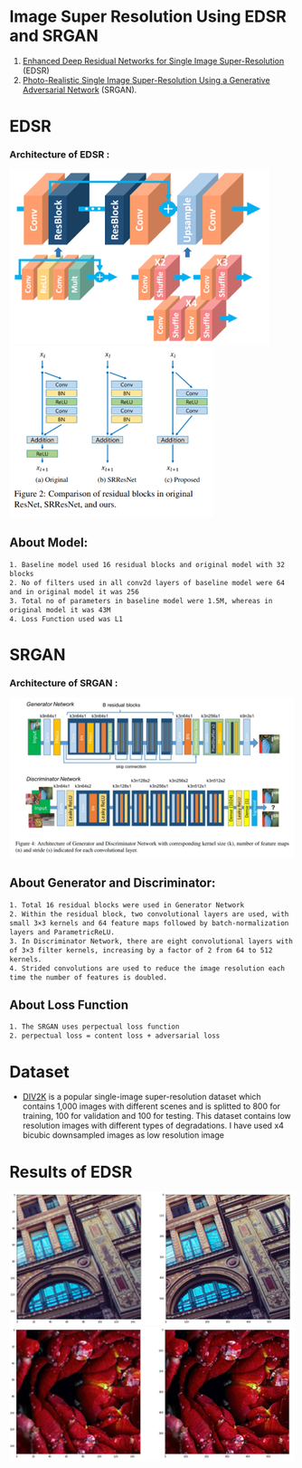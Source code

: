 # Image Super Resolution Using EDSR and SRGAN

1. [Enhanced Deep Residual Networks for Single Image Super-Resolution](https://arxiv.org/abs/1707.02921) (EDSR)
2. [Photo-Realistic Single Image Super-Resolution Using a Generative Adversarial Network](https://arxiv.org/abs/1609.04802) (SRGAN).

# EDSR 
### Architecture of EDSR :
<p float="left">
  <img src="https://github.com/IMvision12/Image-Super-Resolution/blob/main/Images/edsr.png" width="460" />
  <img src="https://github.com/IMvision12/Image-Super-Resolution/blob/main/Images/residual.PNG" width="360" /> 

  ## About Model:
    1. Baseline model used 16 residual blocks and original model with 32 blocks
    2. No of filters used in all conv2d layers of baseline model were 64 and in original model it was 256
    3. Total no of parameters in baseline model were 1.5M, whereas in original model it was 43M
    4. Loss Function used was L1
  
# SRGAN
### Architecture of SRGAN :
<p float="left">
  <img src="https://github.com/IMvision12/Image-Super-Resolution/blob/main/Images/srgan.PNG" width="800" />
  
  
  ## About Generator and Discriminator:
    1. Total 16 residual blocks were used in Generator Network
    2. Within the residual block, two convolutional layers are used, with small 3×3 kernels and 64 feature maps followed by batch-normalization layers and ParametricReLU.
    3. In Discriminator Network, there are eight convolutional layers with of 3×3 filter kernels, increasing by a factor of 2 from 64 to 512 kernels. 
    4. Strided convolutions are used to reduce the image resolution each time the number of features is doubled.
  ## About Loss Function
    1. The SRGAN uses perpectual loss function
    2. perpectual loss = content loss + adversarial loss
  
# Dataset
* [DIV2K](https://www.tensorflow.org/datasets/catalog/div2k) is a popular single-image super-resolution dataset which contains 1,000 images with different scenes and is splitted to 800 for training, 100 for validation and 100 for testing. This dataset contains low resolution images with different types of degradations. I have used x4 bicubic downsampled images as low resolution image

# Results of EDSR 
![alt_text](https://github.com/IMvision12/Image-Super-Resolution/blob/main/Images/edsr_1.PNG)
![alt_text](https://github.com/IMvision12/Image-Super-Resolution/blob/main/Images/edsr_2.PNG)
